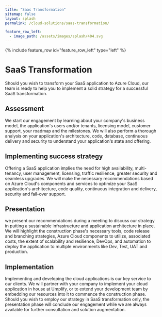 ```yaml
---
title: "Saas Transformation"
sitemap: false
layout: splash
permalink: /cloud-solutions/saas-transformation/

feature_row_left:
  - image_path: /assets/images/splash/404.svg
---
```


{% include feature_row id="feature_row_left" type="left" %}


# SaaS Transformation

Should you wish to transform your SaaS application to Azure Cloud, our team is ready to help you to implement a solid strategy for a successful SaaS transformation.

## Assessment

We start our engagement by learning about your company's business model, the application's users and/or tenants, licensing model, customer support, your roadmap and the milestones. We will also perform a thorough analysis on your application's architecture, code, database, continuous delivery and security to understand your application's state and offering. 

## Implementing success strategy

Offering a SaaS application implies the need for high availability, multi-tenancy, user management, licensing, traffic resilience, greater security and seamless upgrades. We will make the necessary recommendations based on Azure Cloud's components and services to optimize your SaaS application's architecture, code quality, continuous integration and delivery, security and fail-over support.


## Presentation

we present our recommendations during a meeting to discuss our strategy in putting a sustainable infrastructure and application architecture in place. We will highlight the construction phase's necessary tools, code release and branching strategies, Azure Cloud components to utilize, associated costs, the extent of scalability and resilience, DevOps, and automation to deploy the application to multiple environments like Dev, Test, UAT and production. 

## Implementation

Implementing and developing the cloud applications is our key service to our clients. We will partner with your company to implement your cloud application in house at Umplify, or to extend your development team by embedding our resources into it to commence the construction phase. Should you wish to employ our strategy in SaaS transformation only, the presentation phase will conclude our engagement while we are always available for further consultation and solution augmentation.